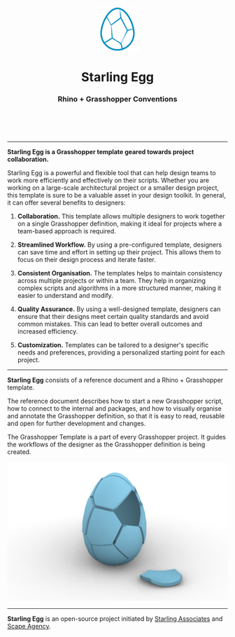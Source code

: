 <header>
<p align="center">
    <img src="assets/image/logo_dark.png" width="20%" height="20%" alt="Starling Egg Logo">
</p>
<h1 align='center' style='border-bottom: none;'>Starling Egg</h1>
<h3 align='center'>Rhino + Grasshopper Conventions</h3>
</header>
<br>

---

**Starling Egg is a Grasshopper template geared towards project collaboration.**

Starling Egg is a powerful and flexible tool that can help design teams to work more efficiently and effectively on their scripts. Whether you are working on a large-scale architectural project or a smaller design project, this template is sure to be a valuable asset in your design toolkit. In general, it can offer several benefits to designers:


1. **Collaboration.**
This template allows multiple designers to work together on a single Grasshopper definition, making it ideal for projects where a team-based approach is required.

2. **Streamlined Workflow.**
By using a pre-configured template, designers can save time and effort in setting up their project. This allows them to focus on their design process and iterate faster.

3. **Consistent Organisation.**
The templates helps to maintain consistency across multiple projects or within a team. They help in organizing complex scripts and algorithms in a more structured manner, making it easier to understand and modify.

4. **Quality Assurance.**
By using a well-designed template, designers can ensure that their designs meet certain quality standards and avoid common mistakes. This can lead to better overall outcomes and increased efficiency.

5. **Customization.**
Templates can be tailored to a designer's specific needs and preferences, providing a personalized starting point for each project.





---

**Starling Egg** consists of a reference document and a Rhino + Grasshopper template.

The reference document describes how to start a new Grasshopper script, how to connect to the internal and packages, and how to visually organise and annotate the Grasshopper definition, so that it is easy to read, reusable and open for further development and changes.

The Grasshopper Template is a part of every Grasshopper project. It guides the workflows of the designer as the Grasshopper definition is being created.

![Starling Egg](/assets/image/screenshots/starling_egg.png "Starling Egg")







---

**Starling Egg** is an open-source project initiated by [Starling Associates](https://www.starling.associates "Starling Associates website") and [Scape Agency](https://www.scape.agency "Scape Agency website").